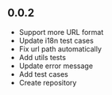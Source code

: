 ## 0.0.2

- Support more URL format
- Update i18n test cases
- Fix url path automatically
- Add utils tests
- Update error message
- Add test cases
- Create repository
